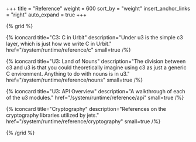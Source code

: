+++
title = "Reference"
weight = 600
sort_by = "weight"
insert_anchor_links = "right"
auto_expand = true
+++

{% grid %}

  {% iconcard
    title="C3: C in Urbit"
    description="Under u3 is the simple c3 layer, which is just how we write C in Urbit."
    href="/system/runtime/reference/c"
    small=true
  /%}

  {% iconcard
    title="U3: Land of Nouns"
    description="The division between c3 and u3 is that you could theoretically imagine using c3 as just a generic C environment. Anything to do with nouns is in u3."
    href="/system/runtime/reference/nouns"
    small=true
  /%}

  {% iconcard
    title="U3: API Overview"
    description="A walkthrough of each of the u3 modules."
    href="/system/runtime/reference/api"
    small=true
  /%}

  {% iconcard
    title="Cryptography"
    description="References on the cryptography libraries utilized by jets."
    href="/system/runtime/reference/cryptography"
    small=true
  /%}

{% /grid %}

